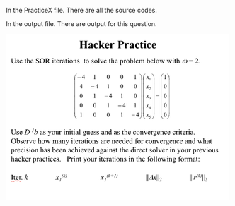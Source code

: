 <p>In the PracticeX file. There are all the source codes.</p>
<p>In the output file. There are output for this question.</p>

<img src="./Question.png">